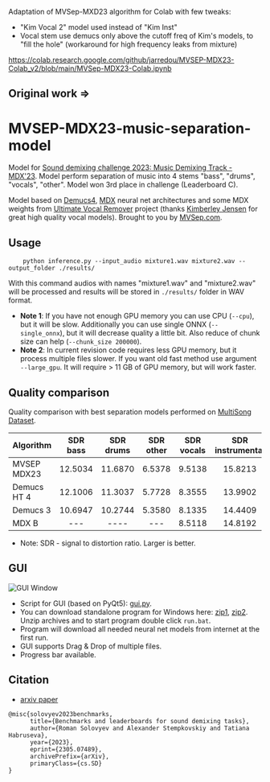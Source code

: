 Adaptation of MVSep-MXD23 algorithm for Colab with few tweaks:
* "Kim Vocal 2" model used instead of "Kim Inst"
* Vocal stem use demucs only above the cutoff freq of Kim's models, to "fill the hole" (workaround for high frequency leaks from mixture)

https://colab.research.google.com/github/jarredou/MVSEP-MDX23-Colab_v2/blob/main/MVSep-MDX23-Colab.ipynb

Original work =>
---
# MVSEP-MDX23-music-separation-model
Model for [Sound demixing challenge 2023: Music Demixing Track - MDX'23](https://www.aicrowd.com/challenges/sound-demixing-challenge-2023). Model perform separation of music into 4 stems "bass", "drums", "vocals", "other". Model won 3rd place in challenge (Leaderboard C).

Model based on [Demucs4](https://github.com/facebookresearch/demucs), [MDX](https://github.com/kuielab/mdx-net) neural net architectures and some MDX weights from [Ultimate Vocal Remover](https://github.com/Anjok07/ultimatevocalremovergui) project (thanks [Kimberley Jensen](https://github.com/KimberleyJensen) for great high quality vocal models). Brought to you by [MVSep.com](https://mvsep.com).
## Usage

```
    python inference.py --input_audio mixture1.wav mixture2.wav --output_folder ./results/
```

With this command audios with names "mixture1.wav" and "mixture2.wav" will be processed and results will be stored in `./results/` folder in WAV format.

* **Note 1**: If you have not enough GPU memory you can use CPU (`--cpu`), but it will be slow. Additionally you can use single ONNX (`--single_onnx`), but it will decrease quality a little bit. Also reduce of chunk size can help (`--chunk_size 200000`).
* **Note 2**: In current revision code requires less GPU memory, but it process multiple files slower. If you want old fast method use argument `--large_gpu`. It will require > 11 GB of GPU memory, but will work faster.  

## Quality comparison

Quality comparison with best separation models performed on [MultiSong Dataset](https://mvsep.com/quality_checker/leaderboard2.php?sort=bass). 

| Algorithm     | SDR bass  | SDR drums  | SDR other  | SDR vocals  | SDR instrumental  |
| ------------- |:---------:|:----------:|:----------:|:----------:|:------------------:|
| MVSEP MDX23   | 12.5034   | 11.6870    | 6.5378     |  9.5138    | 15.8213            |
| Demucs HT 4   | 12.1006   | 11.3037    | 5.7728     |  8.3555    | 13.9902            |
| Demucs 3      | 10.6947   | 10.2744    | 5.3580     |  8.1335    | 14.4409            |
| MDX B         | ---       | ----       | ---        |  8.5118    | 14.8192            |

* Note: SDR - signal to distortion ratio. Larger is better.

## GUI

![GUI Window](https://github.com/ZFTurbo/MVSEP-MDX23-music-separation-model/blob/main/images/MVSep-Window.png)

* Script for GUI (based on PyQt5): [gui.py](gui.py).
* You can download standalone program for Windows here: [zip1](https://github.com/ZFTurbo/MVSEP-MDX23-music-separation-model/releases/download/v1.0/MVSep-MDX23.zip.001), [zip2](https://github.com/ZFTurbo/MVSEP-MDX23-music-separation-model/releases/download/v1.0/MVSep-MDX23.zip.002). Unzip archives and to start program double click `run.bat`.
* Program will download all needed neural net models from internet at the first run.
* GUI supports Drag & Drop of multiple files.
* Progress bar available.

## Citation

* [arxiv paper](https://arxiv.org/abs/2305.07489)

```
@misc{solovyev2023benchmarks,
      title={Benchmarks and leaderboards for sound demixing tasks}, 
      author={Roman Solovyev and Alexander Stempkovskiy and Tatiana Habruseva},
      year={2023},
      eprint={2305.07489},
      archivePrefix={arXiv},
      primaryClass={cs.SD}
}
```
